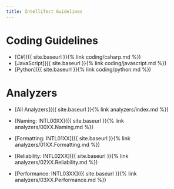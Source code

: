 ```yaml
---
title: IntelliTect Guidelines
---
```


Coding Guidelines
================
* [C#]({{ site.baseurl }}{% link coding/csharp.md %})
* [JavaScript]({{ site.baseurl }}{% link coding/javascript.md %})
* [Python]({{ site.baseurl }}{% link coding/python.md %})

Analyzers
=========
- [All Analyzers]({{ site.baseurl }}{% link analyzers/index.md %})

- [Naming: INTL00XX]({{ site.baseurl }}{% link analyzers/00XX.Naming.md %})
- [Formatting: INTL01XX]({{ site.baseurl }}{% link analyzers/01XX.Formatting.md %})
- [Reliability: INTL02XX]({{ site.baseurl }}{% link analyzers/02XX.Reliability.md %})
- [Performance: INTL03XX]({{ site.baseurl }}{% link analyzers/03XX.Performance.md %})
